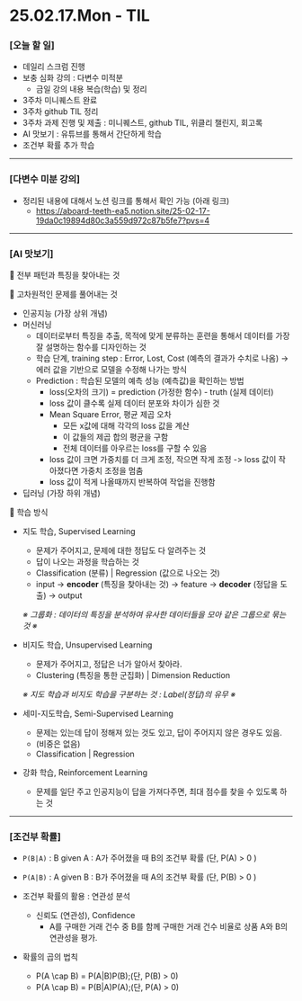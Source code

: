 # 25.02.17.Mon - TIL

### [오늘 할 일]

- 데일리 스크럼 진행
- 보충 심화 강의 : 다변수 미적분
     - 금일 강의 내용 복습(학습) 및 정리
- 3주차 미니퀘스트 완료
- 3주차 github TIL 정리
- 3주차 과제 진행 및 제출 : 미니퀘스트, github TIL, 위클리 챌린지, 회고록
- AI 맛보기 : 유튜브를 통해서 간단하게 학습
- 조건부 확률 추가 학습

---

### [다변수 미분 강의]

- 정리된 내용에 대해서 노션 링크를 통해서 확인 가능 (아래 링크)
     - https://aboard-teeth-ea5.notion.site/25-02-17-19da0c19894d80c3a559d972c87b5fe7?pvs=4

---

### [AI 맛보기]

📌 전부 패턴과 특징을 찾아내는 것



📌 고차원적인 문제를 풀어내는 것 

   - 인공지능 (가장 상위 개념)
   - 머신러닝
        - 데이터로부터 특징을 추출, 목적에 맞게 분류하는 훈련을 통해서 데이터를 가장 잘 설명하는 함수를 디자인하는 것
        - 학습 단계, training step : Error, Lost, Cost (예측의 결과가 수치로 나옴) -> 에러 값을 기반으로 모델을 수정해 나가는 방식
        - Prediction : 학습된 모델의 예측 성능 (예측값)을 확인하는 방법
             - loss(오차의 크기) = prediction (가정한 함수) - truth (실제 데이터)
             - loss 값이 클수록 실제 데이터 분포와 차이가 심한 것
             - Mean Square Error, 평균 제곱 오차
                  - 모든 x값에 대해 각각의 loss 값을 계산
                  - 이 값들의 제곱 합의 평균을 구함
                  - 전체 데이터를 아우르는 loss를 구할 수 있음
             - loss 값이 크면 가중치를 더 크게 조정, 작으면 작게 조정 -> loss 값이 작아졌다면 가중치 조정을 멈춤
             - loss 값이 적게 나올때까지 반복하여 작업을 진행함
   - 딥러닝 (가장 하위 개념)

📌 학습 방식

- 지도 학습, Supervised Learning
     - 문제가 주어지고, 문제에 대한 정답도 다 알려주는 것
     - 답이 나오는 과정을 학습하는 것
     - Classification (분류) | Regression (값으로 나오는 것)
     - input → **encoder** (특징을 찾아내는 것) → feature → **decoder** (정답을 도출) → output

     *※  그룹화 : 데이터의 특징을 분석하여 유사한 데이터들을 모아 같은 그룹으로 묶는 것 ※*

- 비지도 학습, Unsupervised Learning
     - 문제가 주어지고, 정답은 너가 알아서 찾아라.
     - Clustering (특징을 통한 군집화) | Dimension Reduction

     *※ 지도 학습과 비지도 학습을 구분하는 것 : Label(정답)의 유무 ※*

- 세미-지도학습, Semi-Supervised Learning
     - 문제는 있는데 답이 정해져 있는 것도 있고, 답이 주어지지 않은 경우도 있음.
     - (비중은 없음)
     - Classification | Regression
 
- 강화 학습, Reinforcement Learning
     - 문제를 일단 주고 인공지능이 답을 가져다주면, 최대 점수를 찾을 수 있도록 하는 것

---

### [조건부 확률]

- `P(B|A)` : B given A : A가 주어졌을 때 B의 조건부 확률 (단, P(A) > 0 )
    
- `P(A|B)` : A given B : B가 주어졌을 때 A의 조건부 확률 (단, P(B) > 0 )

- 조건부 확률의 활용 : 연관성 분석
     - 신뢰도 (연관성), Confidence
          - A를 구매한 거래 건수 중 B를 함께 구매한 거래 건수 비율로 상품 A와 B의 연관성을 평가.

- 확률의 곱의 법칙
     - P(A \cap B) = P(A|B)P(B);(단, P(B) > 0)
     - P(A \cap B) = P(B|A)P(A);(단, P(A) > 0)

